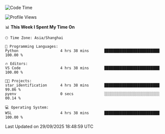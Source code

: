 <!--START_SECTION:waka-->
![Code Time](http://img.shields.io/badge/Code%20Time-3%2C132%20hrs%2018%20mins-blue)

![Profile Views](http://img.shields.io/badge/Profile%20Views-0-blue)

📊 **This Week I Spent My Time On** 

```text
🕑︎ Time Zone: Asia/Shanghai

💬 Programming Languages: 
Python                   4 hrs 38 mins       █████████████████████████   100.00 % 

🔥 Editors: 
VS Code                  4 hrs 38 mins       █████████████████████████   100.00 % 

🐱‍💻 Projects: 
star_identification      4 hrs 38 mins       █████████████████████████   99.86 % 
pyenv                    0 secs              ░░░░░░░░░░░░░░░░░░░░░░░░░   00.14 % 

💻 Operating System: 
WSL                      4 hrs 38 mins       █████████████████████████   100.00 % 
```


 Last Updated on 29/09/2025 18:48:59 UTC
<!--END_SECTION:waka-->